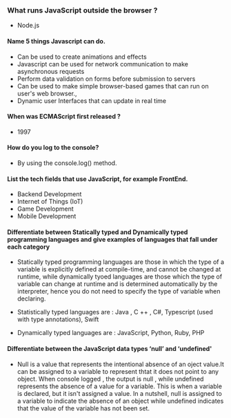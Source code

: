 
### What runs JavaScript outside the browser ?
- Node.js 

#### Name 5 things Javascript can do.
- Can be used to create animations and effects 
- Javascript can be used for network communication to make asynchronous requests 
- Perform data validation on forms before submission to servers
- Can be used to make simple browser-based games that can run on user's web browser.,  
- Dynamic user Interfaces that can update in real time 

#### When was ECMAScript first released ?
- 1997 

#### How do you log to the console?
- By using the console.log() method. 

#### List the tech fields that use JavaScript, for example FrontEnd.

- Backend Development 
- Internet of Things (IoT)
- Game Development 
- Mobile Development 


#### Differentiate between Statically typed and Dynamically typed programming languages and give examples of languages that fall under each category
- Statically typed programming languages are those in which the type of a variable is explicitly defined at compile-time, and cannot be changed at runtime, while dynamically tyoed languages are those which the type of variable can change at runtime and is determined automatically by the interpreter, hence you do not need to specify the type of variable when declaring. 

- Statistically typed languages are : Java , C ++ , C#, Typescript (used with type annotations), Swift 
- Dynamically typed languages are : JavaScript, Python, Ruby, PHP

#### Differentiate between the JavaScript data types ‘null’ and ‘undefined'
 - Null is a value that represents the intentional absence of an oject value.It can be assigned to a variable to represent thtat it does not point to any object. When console logged , the output is null , while undefined represents the absence of a value for a variable. This is when a variable is declared, but it isn't assigned a value. In a nutshell, null is assigned to a variable to indicate the absence of an object while undefined indicates that the value of the variable has not been set. 

